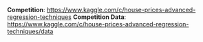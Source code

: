 **Competition**: https://www.kaggle.com/c/house-prices-advanced-regression-techniques
**Competition Data**: https://www.kaggle.com/c/house-prices-advanced-regression-techniques/data